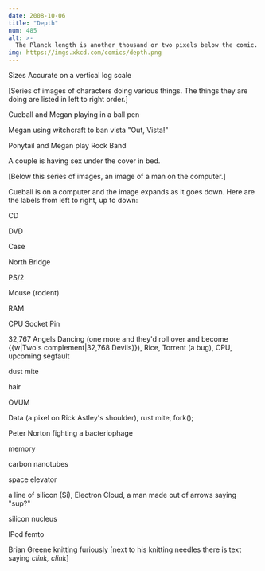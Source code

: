 ```yaml
---
date: 2008-10-06
title: "Depth"
num: 485
alt: >-
  The Planck length is another thousand or two pixels below the comic.
img: https://imgs.xkcd.com/comics/depth.png
---
```

Sizes Accurate on a vertical log scale

[Series of images of characters doing various things. The things they are doing are listed in left to right order.]

Cueball and Megan playing in a ball pen

Megan using witchcraft to ban vista "Out, Vista!"

Ponytail and Megan play Rock Band

A couple is having sex under the cover in bed.

[Below this series of images, an image of a man on the computer.]

Cueball is on a computer and the image expands as it goes down. Here are the labels from left to right, up to down:

CD

DVD

Case

North Bridge

PS/2

Mouse (rodent)

RAM

CPU Socket Pin

32,767 Angels Dancing (one more and they'd roll over and become {{w|Two's complement|32,768 Devils}}), Rice, Torrent (a bug), CPU, upcoming segfault

dust mite

hair

OVUM

Data (a pixel on Rick Astley's shoulder), rust mite, fork();

Peter Norton fighting a bacteriophage

memory

carbon nanotubes

space elevator

a line of silicon (Si), Electron Cloud, a man made out of arrows saying "sup?"

silicon nucleus

IPod femto

Brian Greene knitting furiously [next to his knitting needles there is text saying *clink, clink*]